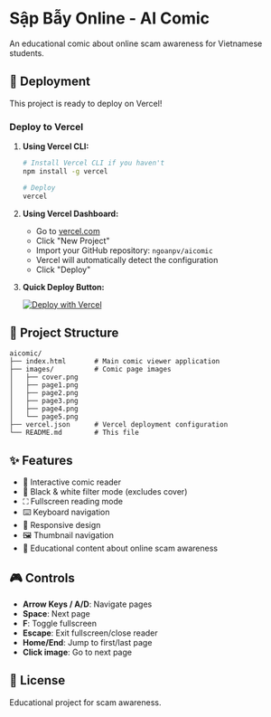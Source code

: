 # Sập Bẫy Online - AI Comic

An educational comic about online scam awareness for Vietnamese students.

## 🚀 Deployment

This project is ready to deploy on Vercel!

### Deploy to Vercel

1. **Using Vercel CLI:**
   ```bash
   # Install Vercel CLI if you haven't
   npm install -g vercel
   
   # Deploy
   vercel
   ```

2. **Using Vercel Dashboard:**
   - Go to [vercel.com](https://vercel.com)
   - Click "New Project"
   - Import your GitHub repository: `ngoanpv/aicomic`
   - Vercel will automatically detect the configuration
   - Click "Deploy"

3. **Quick Deploy Button:**
   
   [![Deploy with Vercel](https://vercel.com/button)](https://vercel.com/new/clone?repository-url=https://github.com/ngoanpv/aicomic)

## 📁 Project Structure

```
aicomic/
├── index.html       # Main comic viewer application
├── images/          # Comic page images
│   ├── cover.png
│   ├── page1.png
│   ├── page2.png
│   ├── page3.png
│   ├── page4.png
│   └── page5.png
├── vercel.json      # Vercel deployment configuration
└── README.md        # This file
```

## ✨ Features

- 📖 Interactive comic reader
- 🎨 Black & white filter mode (excludes cover)
- ⛶ Fullscreen reading mode
- ⌨️ Keyboard navigation
- 📱 Responsive design
- 🖼️ Thumbnail navigation
- 🎯 Educational content about online scam awareness

## 🎮 Controls

- **Arrow Keys / A/D**: Navigate pages
- **Space**: Next page
- **F**: Toggle fullscreen
- **Escape**: Exit fullscreen/close reader
- **Home/End**: Jump to first/last page
- **Click image**: Go to next page

## 📄 License

Educational project for scam awareness.
